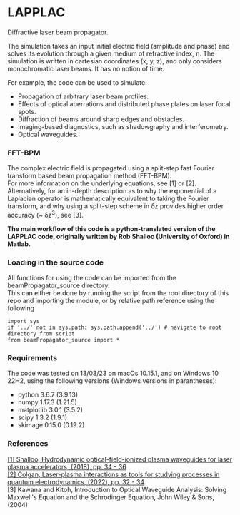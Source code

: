 # LAPPLAC
Diffractive laser beam propagator.

The simulation takes an input initial electric field (amplitude and phase) and solves its evolution through a given medium of refractive index, η.
The simulation is written in cartesian coordinates (x, y, z), and only considers monochromatic laser beams. It has no notion of time. 

For example, the code can be used to simulate:
* Propagation of arbitrary laser beam profiles.
* Effects of optical aberrations and distributed phase plates on laser focal spots.
* Diffraction of beams around sharp edges and obstacles.
* Imaging-based diagnostics, such as shadowgraphy and interferometry.
* Optical waveguides.

### FFT-BPM
The complex electric field is propagated using a split-step fast Fourier transform based beam propagation method (FFT-BPM).\
For more information on the underlying equations, see [1] or [2].\
Alternatively, for an in-depth description as to why the exponential of a Laplacian operator is mathematically equivalent to taking the Fourier transform, and why using a split-step scheme in δz provides higher order accuracy (~ δz<sup>3</sup>), see [3].

**The main workflow of this code is a python-translated version of the LAPPLAC code, originally written by Rob Shalloo (University of Oxford) in Matlab.**


### Loading in the source code
All functions for using the code can be imported from the beamPropagator_source directory.\
This can either be done by running the script from the root directory of this repo and importing the module, or by relative path reference using the following

~~~~
import sys
if '../' not in sys.path: sys.path.append('../') # navigate to root directory from script
from beamPropagator_source import *
~~~~

### Requirements
The code was tested on 13/03/23 on macOs 10.15.1, and on Windows 10 22H2, using the following versions (Windows versions in parantheses):

* python 3.6.7 (3.9.13)
* numpy 1.17.3 (1.21.5)
* matplotlib 3.0.1 (3.5.2)
* scipy 1.3.2 (1.9.1)
* skimage 0.15.0 (0.19.2)

### References
[[1] Shalloo, Hydrodynamic optical-field-ionized plasma waveguides for laser plasma accelerators, (2018), pp. 34 - 36](https://ora.ox.ac.uk/objects/uuid:aa7a03d0-2d64-423f-be42-40e01479d312)\
[[2] Colgan, Laser-plasma interactions as tools for studying processes in quantum electrodynamics, (2022), pp. 32 - 34](https://spiral.imperial.ac.uk/handle/10044/1/100927)\
[3] Kawana and Kitoh, Introduction to Optical Waveguide Analysis: Solving Maxwell's Equation and the Schrodinger Equation, John Wiley & Sons, (2004)
